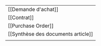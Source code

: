 
|                                    |
| ---------------------------------- |
| [[Demande d'achat]]                |
| [[Contrat]]                        |
| [[Purchase Order]]                 |
| [[Synthèse des documents article]] |
|                                    |
